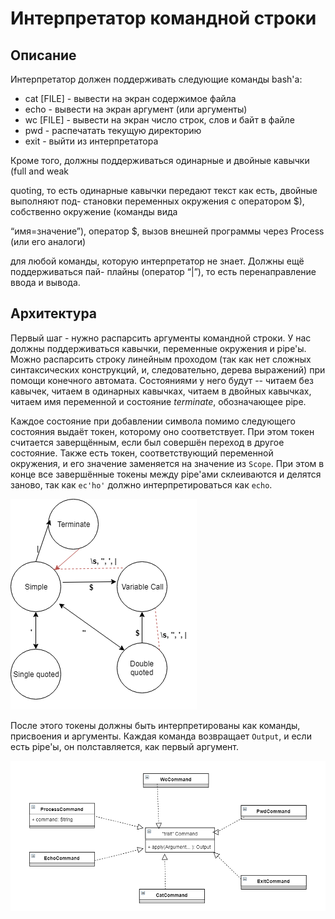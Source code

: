 # Интерпретатор командной строки
## Описание
Интерпретатор должен поддерживать следующие команды bash'а:
* cat [FILE] - вывести на экран содержимое файла
* echo - вывести на экран аргумент (или аргументы)
* wc [FILE] - вывести на экран число строк, слов и байт в файле
* pwd - распечатать текущую директорию
* exit - выйти из интерпретатора

Кроме того, должны поддерживаться одинарные и двойные кавычки (full and weak

quoting, то есть одинарные кавычки передают текст как есть, двойные выполняют под-
становки переменных окружения с оператором $), собственно окружение (команды вида

“имя=значение”), оператор $, вызов внешней программы через Process (или его аналоги)

для любой команды, которую интерпретатор не знает. Должны ещё поддерживаться пай-
плайны (оператор “|”), то есть перенаправление ввода и вывода.

## Архитектура
Первый шаг - нужно распарсить аргументы командной строки.
У нас должны поддерживаться кавычки, переменные окружения и pipe'ы. 
Можно распарсить строку линейным проходом (так как нет сложных синтаксических конструкций, и, следовательно, дерева выражений) при помощи конечного автомата.
Состояниями у него будут -- читаем без кавычек, читаем в одинарных кавычках, читаем в двойных кавычках, читаем имя переменной и состояние _terminate_, обозначающее pipe.

Каждое состояние при добавлении символа помимо следующего состояния выдаёт токен, которому оно соответствует.
При этом токен считается заверщённым, если был совершён переход в другое состояние. Также есть токен, соответствующий переменной окружения, и его значение заменяется на значение из `Scope`. При этом в конце все завершённые токены между pipe'ами склеиваются и делятся заново, так как `ec'ho'` должно интерпретироваться как `echo`. 

![GitHub Logo](ParseBash.png)

После этого токены должны быть интерпретированы как команды, присвоения и аргументы. Каждая команда возвращает `Output`, и если есть pipe'ы, он полставляется, как первый аргумент.

![GitHub Logo](commands.png)




